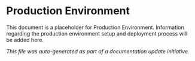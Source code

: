 # Production Environment

This document is a placeholder for Production Environment. Information regarding the production environment setup and deployment process will be added here.

_This file was auto-generated as part of a documentation update initiative._
